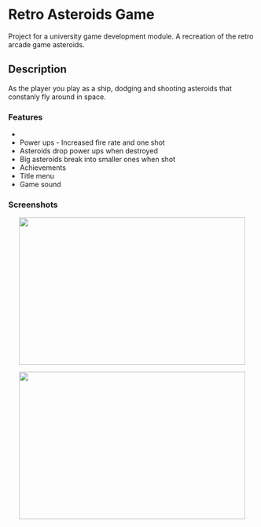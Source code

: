 # Retro Asteroids Game 

Project for a university game development module. A recreation of the retro arcade game asteroids.


## Description

As the player you play as a ship, dodging and shooting asteroids that constanly fly around in space.


### Features
-
- Power ups - Increased fire rate and one shot 
- Asteroids drop power ups when destroyed
- Big asteroids break into smaller ones when shot
- Achievements
- Title menu
- Game sound
### Screenshots
<p align="center">
  <img width="460" height="300" src="https://github.com/joshashton/AsteroidsGame/assets/74310545/4cd27c90-6703-442a-bac5-78465a916c9d">
</p>
<p align="center">
  <img width="460" height="300" src="https://github.com/joshashton/AsteroidsGame/assets/74310545/08461ce8-2ac4-49a6-a846-196eddba8059">
</p>

